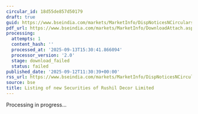 ```yaml
---
circular_id: 18d55de857d50179
draft: true
guid: https://www.bseindia.com/markets/MarketInfo/DispNoticesNCirculars.aspx?Noticeid={565F1597-8166-4D4F-84B6-2AD4455D3F56}&noticeno=20250912-54&dt=09/12/2025&icount=54&totcount=103&flag=0
pdf_url: https://www.bseindia.com/markets/MarketInfo/DownloadAttach.aspx?id=20250912-54&attachedId=
processing:
  attempts: 1
  content_hash: ''
  processed_at: '2025-09-13T15:30:41.866094'
  processor_version: '2.0'
  stage: download_failed
  status: failed
published_date: '2025-09-12T11:30:39+00:00'
rss_url: https://www.bseindia.com/markets/MarketInfo/DispNoticesNCirculars.aspx?Noticeid={565F1597-8166-4D4F-84B6-2AD4455D3F56}&noticeno=20250912-54&dt=09/12/2025&icount=54&totcount=103&flag=0
source: bse
title: Listing of new Securities of Rushil Decor Limited
---
```


Processing in progress...